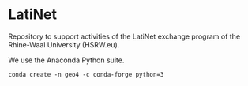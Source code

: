 # LatiNet
Repository to support activities of the LatiNet exchange program of the Rhine-Waal University (HSRW.eu).

We use the Anaconda Python suite.

```
conda create -n geo4 -c conda-forge python=3
```